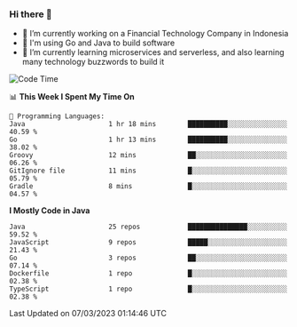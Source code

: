 ### Hi there 👋

<!--
**mazzama/mazzama** is a ✨ _special_ ✨ repository because its `README.md` (this file) appears on your GitHub profile.

Here are some ideas to get you started:

- 🔭 I’m currently working on ...
- 🌱 I’m currently learning ...
- 👯 I’m looking to collaborate on ...
- 🤔 I’m looking for help with ...
- 💬 Ask me about ...
- 📫 How to reach me: ...
- 😄 Pronouns: ...
- ⚡ Fun fact: ...
-->

- 🔭 I’m currently working on a Financial Technology Company in Indonesia
- :gun: I'm using Go and Java to build software
- 🌱 I’m currently learning microservices and serverless, and also learning many technology buzzwords to build it

<!--START_SECTION:waka-->
![Code Time](http://img.shields.io/badge/Code%20Time-2%2C583%20hrs%2056%20mins-blue)

📊 **This Week I Spent My Time On** 

```text
💬 Programming Languages: 
Java                     1 hr 18 mins        ██████████░░░░░░░░░░░░░░░   40.59 % 
Go                       1 hr 13 mins        ██████████░░░░░░░░░░░░░░░   38.02 % 
Groovy                   12 mins             ██░░░░░░░░░░░░░░░░░░░░░░░   06.26 % 
GitIgnore file           11 mins             █░░░░░░░░░░░░░░░░░░░░░░░░   05.79 % 
Gradle                   8 mins              █░░░░░░░░░░░░░░░░░░░░░░░░   04.57 % 
```

**I Mostly Code in Java** 

```text
Java                     25 repos            ███████████████░░░░░░░░░░   59.52 % 
JavaScript               9 repos             █████░░░░░░░░░░░░░░░░░░░░   21.43 % 
Go                       3 repos             ██░░░░░░░░░░░░░░░░░░░░░░░   07.14 % 
Dockerfile               1 repo              █░░░░░░░░░░░░░░░░░░░░░░░░   02.38 % 
TypeScript               1 repo              █░░░░░░░░░░░░░░░░░░░░░░░░   02.38 % 
```




 Last Updated on 07/03/2023 01:14:46 UTC
<!--END_SECTION:waka-->
